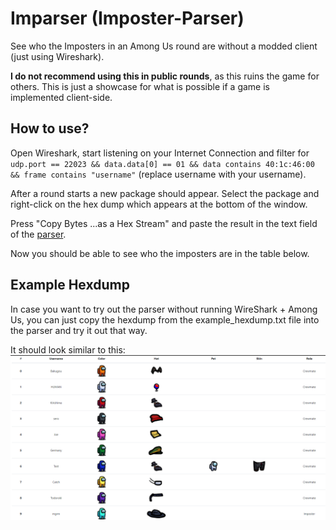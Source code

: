 # Imparser (Imposter-Parser)

See who the Imposters in an Among Us round are without a modded client (just using Wireshark).

**I do not recommend using this in public rounds**, as this ruins the game for others. This is just a showcase for what is possible if a game is implemented client-side.

## How to use?
Open Wireshark, start listening on your Internet Connection and filter for 
`udp.port == 22023 && data.data[0] == 01 && data contains 40:1c:46:00 && frame contains "username"` (replace username with your username).

After a round starts a new package should appear. Select the package and right-click on the hex dump which appears at the bottom of the window.

Press "Copy Bytes ...as a Hex Stream" and paste the result in the text field of the [parser](https://imparser.netlify.app/).

Now you should be able to see who the imposters are in the table below.

## Example Hexdump
In case you want to try out the parser without running WireShark + Among Us, you can just copy the hexdump from the example_hexdump.txt file into the parser and try it out that way.

It should look similar to this:
![](example_hexdump.png)
